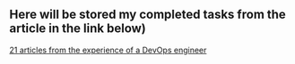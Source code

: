 ## Here will be stored my completed tasks from the article in the link below)

[21 articles from the experience of a DevOps engineer](https://tproger.ru/articles/21-zadacha-iz-opyta-devops-inzhenera/)